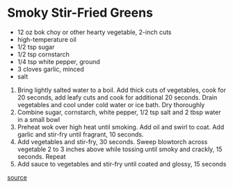 # Smoky Stir-Fried Greens

* 12 oz bok choy or other hearty vegetable, 2-inch cuts
* high-temperature oil
* 1/2 tsp sugar
* 1/2 tsp cornstarch
* 1/4 tsp white pepper, ground
* 3 cloves garlic, minced
* salt

1. Bring lightly salted water to a boil. Add thick cuts of vegetables, cook for 20 seconds, add leafy cuts and cook for additional 20 seconds. Drain vegetables and cool under cold water or ice bath. Dry thoroughly
1. Combine sugar, cornstarch, white pepper, 1/2 tsp salt and 2 tbsp water in a small bowl
1. Preheat wok over high heat until smoking. Add oil and swirl to coat. Add garlic and stir-fry until fragrant, 10 seconds.
1. Add vegetables and stir-fry, 30 seconds. Sweep blowtorch across vegetable 2 to 3 inches above while tossing until smoky and crackly, 15 seconds. Repeat
1. Add sauce to vegetables and stir-fry until coated and glossy, 15 seconds

[source](https://cooking.nytimes.com/recipes/1021378-smoky-stir-fried-greens)
